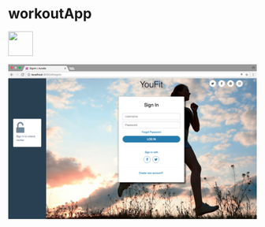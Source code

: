 # workoutApp

<img src=./images.signIn.png width="50" height="50">

![Screenshot](./images/signIn.png)

